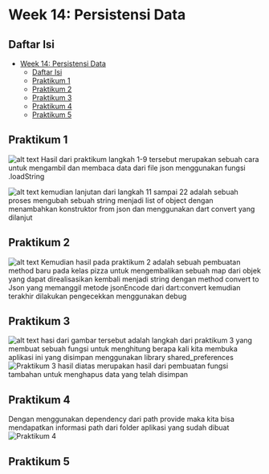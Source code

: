 # Week 14: Persistensi Data

## Daftar Isi
- [Week 14: Persistensi Data](#week-14-persistensi-data)
  - [Daftar Isi](#daftar-isi)
  - [Praktikum 1](#praktikum-1)
  - [Praktikum 2](#praktikum-2)
  - [Praktikum 3](#praktikum-3)
  - [Praktikum 4](#praktikum-4)
  - [Praktikum 5](#praktikum-5)

## Praktikum 1
![alt text](image.png)
Hasil dari praktikum langkah 1-9 tersebut merupakan sebuah cara untuk mengambil dan membaca data dari file json menggunakan fungsi .loadString

![alt text](image-1.png)
kemudian lanjutan dari langkah 11 sampai 22 adalah sebuah proses mengubah sebuah string menjadi list of object dengan menambahkan konstruktor from json dan menggunakan dart convert yang dilanjut

## Praktikum 2

![alt text](image-2.png)
Kemudian hasil pada praktikum 2 adalah sebuah pembuatan method baru pada kelas pizza untuk mengembalikan sebuah map dari objek yang dapat direalisasikan kembali menjadi string dengan method convert to Json yang memanggil metode jsonEncode dari dart:convert kemudian terakhir dilakukan pengecekkan menggunakan debug 

## Praktikum 3
![alt text](image-3.png)
hasi dari gambar tersebut adalah langkah dari praktikum 3 yang membuat sebuah fungsi untuk menghitung berapa kali kita membuka aplikasi ini yang disimpan menggunakan library shared_preferences
![Praktikum 3](Praktikum3.gif)
hasil diatas merupakan hasil dari pembuatan fungsi tambahan untuk menghapus data yang telah disimpan 

## Praktikum 4
Dengan menggunakan dependency dari path provide maka kita bisa mendapatkan informasi path dari folder aplikasi yang sudah dibuat
![Praktikum 4](image-4.png)

## Praktikum 5

